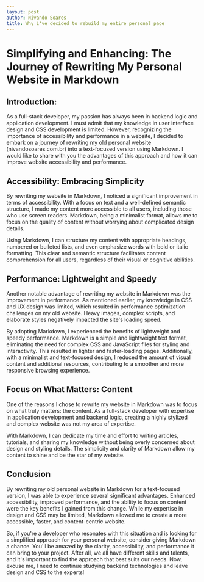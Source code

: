 ```yaml
---
layout: post
author: Nivando Soares
title: Why i've decided to rebuild my entire personal page
---
```

# Simplifying and Enhancing: The Journey of Rewriting My Personal Website in Markdown

## Introduction:

As a full-stack developer, my passion has always been in backend logic and application development. I must admit that my knowledge in user interface design and CSS development is limited. However, recognizing the importance of accessibility and performance in a website, I decided to embark on a journey of rewriting my old personal website (nivandosoares.com.br) into a text-focused version using Markdown. I would like to share with you the advantages of this approach and how it can improve website accessibility and performance.

## Accessibility: Embracing Simplicity

By rewriting my website in Markdown, I noticed a significant improvement in terms of accessibility. With a focus on text and a well-defined semantic structure, I made my content more accessible to all users, including those who use screen readers. Markdown, being a minimalist format, allows me to focus on the quality of content without worrying about complicated design details.

Using Markdown, I can structure my content with appropriate headings, numbered or bulleted lists, and even emphasize words with bold or italic formatting. This clear and semantic structure facilitates content comprehension for all users, regardless of their visual or cognitive abilities.

## Performance: Lightweight and Speedy

Another notable advantage of rewriting my website in Markdown was the improvement in performance. As mentioned earlier, my knowledge in CSS and UX design was limited, which resulted in performance optimization challenges on my old website. Heavy images, complex scripts, and elaborate styles negatively impacted the site's loading speed.

By adopting Markdown, I experienced the benefits of lightweight and speedy performance. Markdown is a simple and lightweight text format, eliminating the need for complex CSS and JavaScript files for styling and interactivity. This resulted in lighter and faster-loading pages. Additionally, with a minimalist and text-focused design, I reduced the amount of visual content and additional resources, contributing to a smoother and more responsive browsing experience.

## Focus on What Matters: Content

One of the reasons I chose to rewrite my website in Markdown was to focus on what truly matters: the content. As a full-stack developer with expertise in application development and backend logic, creating a highly stylized and complex website was not my area of expertise.

With Markdown, I can dedicate my time and effort to writing articles, tutorials, and sharing my knowledge without being overly concerned about design and styling details. The simplicity and clarity of Markdown allow my content to shine and be the star of my website.

## Conclusion

By rewriting my old personal website in Markdown for a text-focused version, I was able to experience several significant advantages. Enhanced accessibility, improved performance, and the ability to focus on content were the key benefits I gained from this change. While my expertise in design and CSS may be limited, Markdown allowed me to create a more accessible, faster, and content-centric website.

So, if you're a developer who resonates with this situation and is looking for a simplified approach for your personal website, consider giving Markdown a chance. You'll be amazed by the clarity, accessibility, and performance it can bring to your project. After all, we all have different skills and talents, and it's important to find the approach that best suits our needs. Now, excuse me, I need to continue studying backend technologies and leave design and CSS to the experts!
